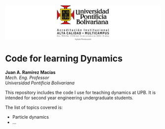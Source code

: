 ![Logo UPB](./img/logoUPB.png)

# Code for learning Dynamics
**Juan A. Ramírez Macías**  
*Mech. Eng. Professor*  
*Universidad Pontificia Bolivariana*

This repository includes the code I use for teaching dynamics at UPB. It is intended for second year engineering undergraduate students.

The list of topics covered is:
- Particle dynamics
- ...